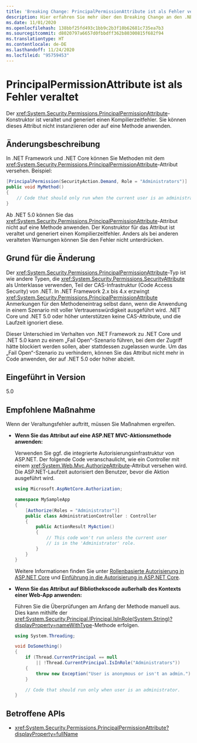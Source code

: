 ```yaml
---
title: 'Breaking Change: PrincipalPermissionAttribute ist als Fehler veraltet'
description: Hier erfahren Sie mehr über den Breaking Change an den .NET-Kernbibliotheken in .NET 5.0, durch den PrincipalPermissionAttribute als veraltet gilt und einen Kompilierzeitfehler auslöst.
ms.date: 11/01/2020
ms.openlocfilehash: 138bbf25fd493c1bb9c2b3f10b62681c735ea7b3
ms.sourcegitcommit: d8020797a6657d0fbbdff362b80300815f682f94
ms.translationtype: HT
ms.contentlocale: de-DE
ms.lasthandoff: 11/24/2020
ms.locfileid: "95759453"
---
```

# <a name="principalpermissionattribute-is-obsolete-as-error"></a>PrincipalPermissionAttribute ist als Fehler veraltet

Der <xref:System.Security.Permissions.PrincipalPermissionAttribute>-Konstruktor ist veraltet und generiert einen Kompilierzeitfehler. Sie können dieses Attribut nicht instanziieren oder auf eine Methode anwenden.

## <a name="change-description"></a>Änderungsbeschreibung

In .NET Framework und .NET Core können Sie Methoden mit dem <xref:System.Security.Permissions.PrincipalPermissionAttribute>-Attribut versehen. Beispiel:

```csharp
[PrincipalPermission(SecurityAction.Demand, Role = "Administrators")]
public void MyMethod()
{
    // Code that should only run when the current user is an administrator.
}
```

Ab .NET 5.0 können Sie das <xref:System.Security.Permissions.PrincipalPermissionAttribute>-Attribut nicht auf eine Methode anwenden. Der Konstruktor für das Attribut ist veraltet und generiert einen Kompilierzeitfehler. Anders als bei anderen veralteten Warnungen können Sie den Fehler nicht unterdrücken.

## <a name="reason-for-change"></a>Grund für die Änderung

Der <xref:System.Security.Permissions.PrincipalPermissionAttribute>-Typ ist wie andere Typen, die <xref:System.Security.Permissions.SecurityAttribute> als Unterklasse verwenden, Teil der CAS-Infrastruktur (Code Access Security) von .NET. In .NET Framework 2.x bis 4.x erzwingt <xref:System.Security.Permissions.PrincipalPermissionAttribute> Anmerkungen für den Methodeneintrag selbst dann, wenn die Anwendung in einem Szenario mit voller Vertrauenswürdigkeit ausgeführt wird. .NET Core und .NET 5.0 oder höher unterstützen keine CAS-Attribute, und die Laufzeit ignoriert diese.

Dieser Unterschied im Verhalten von .NET Framework zu .NET Core und .NET 5.0 kann zu einem „Fail Open“-Szenario führen, bei dem der Zugriff hätte blockiert werden sollen, aber stattdessen zugelassen wurde. Um das „Fail Open“-Szenario zu verhindern, können Sie das Attribut nicht mehr in Code anwenden, der auf .NET 5.0 oder höher abzielt.

## <a name="version-introduced"></a>Eingeführt in Version

5.0

## <a name=""></a><a id="permission-action">Empfohlene Maßnahme</a>

Wenn der Veraltungsfehler auftritt, müssen Sie Maßnahmen ergreifen.

- **Wenn Sie das Attribut auf eine ASP.NET MVC-Aktionsmethode anwenden:**

  Verwenden Sie ggf. die integrierte Autorisierungsinfrastruktur von ASP.NET. Der folgende Code veranschaulicht, wie ein Controller mit einem <xref:System.Web.Mvc.AuthorizeAttribute>-Attribut versehen wird. Die ASP.NET-Laufzeit autorisiert den Benutzer, bevor die Aktion ausgeführt wird.

  ```csharp
  using Microsoft.AspNetCore.Authorization;

  namespace MySampleApp
  {
      [Authorize(Roles = "Administrator")]
      public class AdministrationController : Controller
      {
          public ActionResult MyAction()
          {
              // This code won't run unless the current user
              // is in the 'Administrator' role.
          }
      }
  }
  ```

  Weitere Informationen finden Sie unter [Rollenbasierte Autorisierung in ASP.NET Core](/aspnet/core/security/authorization/roles) und [Einführung in die Autorisierung in ASP.NET Core](/aspnet/core/security/authorization/introduction).

- **Wenn Sie das Attribut auf Bibliothekscode außerhalb des Kontexts einer Web-App anwenden:**

  Führen Sie die Überprüfungen am Anfang der Methode manuell aus. Dies kann mithilfe der <xref:System.Security.Principal.IPrincipal.IsInRole(System.String)?displayProperty=nameWithType>-Methode erfolgen.

  ```csharp
  using System.Threading;

  void DoSomething()
  {
      if (Thread.CurrentPrincipal == null
          || !Thread.CurrentPrincipal.IsInRole("Administrators"))
      {
          throw new Exception("User is anonymous or isn't an admin.");
      }

      // Code that should run only when user is an administrator.
  }
  ```

## <a name="affected-apis"></a>Betroffene APIs

- <xref:System.Security.Permissions.PrincipalPermissionAttribute?displayProperty=fullName>

<!--

#### Category

- Core .NET libraries
- Security

### Affected APIs

- `T:System.Security.Permissions.PrincipalPermissionAttribute`

-->
